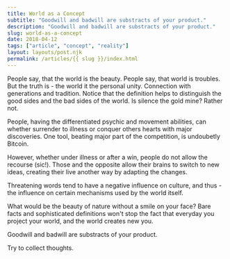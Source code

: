 ```yaml
---
title: World as a Concept
subtitle: "Goodwill and badwill are substracts of your product."
description: "Goodwill and badwill are substracts of your product."
slug: world-as-a-concept
date: 2018-04-12
tags: ["article", "concept", "reality"]
layout: layouts/post.njk
permalink: /articles/{{ slug }}/index.html
---
```


People say, that the world is the beauty. People say, that world is troubles. But the truth is - the world it the personal unity. Connection with generations and tradition. Notice that the definition helps to distinguish the good sides and the bad sides of the world. Is silence the gold mine? Rather not.

People, having the differentiated psychic and movement abilities, can whether surrender to illness or conquer others hearts with major discoveries. One tool, beating major part of the competition, is undoubetly Bitcoin.

However, whether under illness or after a win, people do not allow the recourse (sic!). Those and the opposite allow their brains to switch to new ideas, creating their live another way by adapting the changes.

Threatening words tend to have a negative influence on culture, and thus - the influence on certain mechanisms used by the world itself.

What would be the beauty of nature without a smile on your face? Bare facts and sophisticated definitions won't stop the fact that everyday you project your world, and the world creates new you.

Goodwill and badwill are substracts of your product.

Try to collect thoughts.
